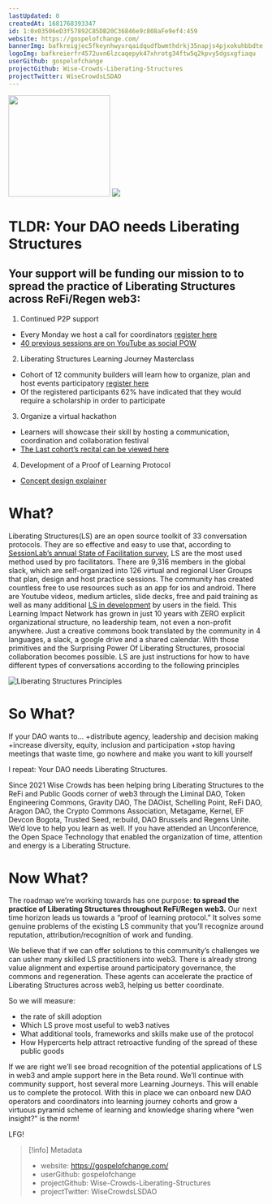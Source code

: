 ```yaml
---
lastUpdated: 0
createdAt: 1681768393347
id: 1:0x03506eD3f57892C85DB20C36846e9c808aFe9ef4:459
website: https://gospelofchange.com/
bannerImg: bafkreigjec5fkeynhwyxrqaidqudfbwmthdrkj35napjs4pjxokuhbbdte
logoImg: bafkreierfr4572uvn6lzcaqepyk47xhrotg34ftw5q2kpvy5dgsxgfiaqu
userGithub: gospelofchange
projectGithub: Wise-Crowds-Liberating-Structures
projectTwitter: WiseCrowdsLSDAO
---
```


<img style="width: 200px" src="https://ipfs-grants-stack.gitcoin.co/ipfs/bafkreierfr4572uvn6lzcaqepyk47xhrotg34ftw5q2kpvy5dgsxgfiaqu">

<img src="https://ipfs-grants-stack.gitcoin.co/ipfs/bafkreigjec5fkeynhwyxrqaidqudfbwmthdrkj35napjs4pjxokuhbbdte">

# TLDR: Your DAO needs Liberating Structures

## Your support will be funding our mission to **to spread the practice of Liberating Structures across ReFi/Regen web3**:
1. Continued P2P support
- Every Monday we host a call for coordinators [register here](https://lu.ma/3rsn4n4r)
- [40 previous sessions are on YouTube as social POW](https://www.youtube.com/playlist?list=PLBlnEMjx5Jb0mqcZkkUqp8EIYfp1hssqs)

2. Liberating Structures Learning Journey Masterclass
- Cohort of 12 community builders will learn how to organize, plan and host events participatory [register here](https://forms.gle/4zrygoUnieB85xDo9)
- Of the registered participants 62% have indicated that they would require a scholarship in order to participate

3. Organize a virtual hackathon
- Learners will showcase their skill by hosting a communication, coordination and collaboration festival
- [The Last cohort’s recital can be viewed here](https://youtube.com/playlist?list=PLBlnEMjx5Jb1pZtvoLpoVbHCq0S3OXsWb)

4. Development of a Proof of Learning Protocol
- [Concept design explainer](https://www.youtube.com/watch?v=O3fmFzjIKcY&list=PLBlnEMjx5Jb1TQ0NZrlidkR9OTUycCo2d&index=75&t=5s)

# What?

Liberating Structures(LS) are an open source toolkit of 33 conversation protocols. 
They are so effective and easy to use that, according to [SessionLab’s annual State of Facilitation survey](https://www.sessionlab.com/state-of-facilitation/), LS are the most used method used by pro facilitators. 
There are 9,316 members in the global slack, which are self-organized into 126 virtual and regional User Groups that plan, design and host practice sessions. 
The community has created countless free to use resources such as an app for ios and android. There are Youtube videos, medium articles, slide decks, free and paid training as well as many additional [LS in development](https://trello.com/b/9l6MUKTQ/ls-in-development) by users in the field.
This Learning Impact Network has grown in just 10 years with ZERO explicit organizational structure, no leadership team, not even a non-profit anywhere. Just a creative commons book translated by the community in 4 languages, a slack, a google drive and a shared calendar. With those primitives and the Surprising Power Of Liberating Structures, prosocial collaboration becomes possible.
LS are just instructions for how to have different types of conversations according to the following principles

![Liberating Structures Principles](https://cdn.shopify.com/s/files/1/0071/5626/9119/products/Principles_of_Liberating_Structures_1024x1024@2x.png?v=1679041834 "LS Principles")


# So What?

If your DAO wants to… 
+distribute agency, leadership and decision making
+increase diversity, equity, inclusion and participation 
+stop having meetings that waste time, go nowhere and make you want to kill yourself

I repeat: Your DAO needs Liberating Structures.

Since 2021 Wise Crowds has been helping bring Liberating Structures to the ReFi and Public Goods corner of web3 through the Liminal DAO, Token Engineering Commons, Gravity DAO, The DAOist, Schelling Point, ReFi DAO, Aragon DAO, the Crypto Commons Association, Metagame, Kernel, EF Devcon Bogota, Trusted Seed, re:build, DAO Brussels and Regens Unite. We’d love to help you learn as well. If you have attended an Unconference, the Open Space Technology that enabled the organization of time, attention and energy is a Liberating Structure.

# Now What?

The roadmap we’re working towards has one purpose: **to spread the practice of Liberating Structures throughout ReFi/Regen web3.** Our next time horizon leads us towards a “proof of learning protocol.” It solves some genuine problems of the existing LS community that you’ll recognize around reputation, attribution/recognition of work and funding. 

We believe that if we can offer solutions to this community’s challenges we can usher many skilled LS practitioners into web3.  There is already strong value alignment and expertise around participatory governance, the commons and regeneration. These agents can accelerate the practice of Liberating Structures across web3, helping us better coordinate.

So we will measure:
+ the rate of skill adoption
+ Which LS prove most useful to web3 natives
+ What additional tools, frameworks and skills make use of the protocol
+ How Hypercerts help attract retroactive funding of the spread of these public goods 

If we are right we’ll see broad recognition of the potential applications of LS in web3 and ample support here in the Beta round. We’ll continue with community support, host several more Learning Journeys. This will enable us to complete the protocol. With this in place we can onboard new DAO operators and coordinators into learning journey cohorts and grow a virtuous pyramid scheme of learning and knowledge sharing where “wen insight?” is the norm!

LFG!


> [!info] Metadata
> * website: https://gospelofchange.com/
> * userGithub: gospelofchange
> * projectGithub: Wise-Crowds-Liberating-Structures
> * projectTwitter: WiseCrowdsLSDAO